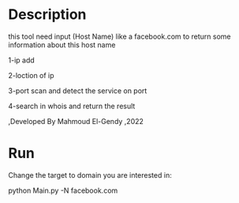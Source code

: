 # Description 
this tool need input (Host Name) like a facebook.com to return some information about this host name 

1-ip add

2-loction of ip

3-port scan and detect the service on port

4-search in whois and return the result

,Developed By Mahmoud El-Gendy ,2022

# Run 
Change the target to domain you are interested in:

python Main.py -N facebook.com


